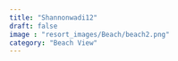 ```yaml
---
title: "Shannonwadi12"
draft: false
image : "resort_images/Beach/beach2.png"
category: "Beach View"
---
```

